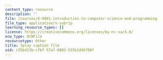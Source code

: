 ```yaml
---
content_type: resource
description: ''
file: /courses/6-0001-introduction-to-computer-science-and-programming-in-python-fall-2016/c55b413bcfbf57a78803535b2dd6708f_Y6J8I056Ffw.vtt
file_type: application/x-subrip
learning_resource_types: []
license: https://creativecommons.org/licenses/by-nc-sa/4.0/
ocw_type: OCWFile
resourcetype: Other
title: 3play caption file
uid: c55b413b-cfbf-57a7-8803-535b2dd6708f
---
```

